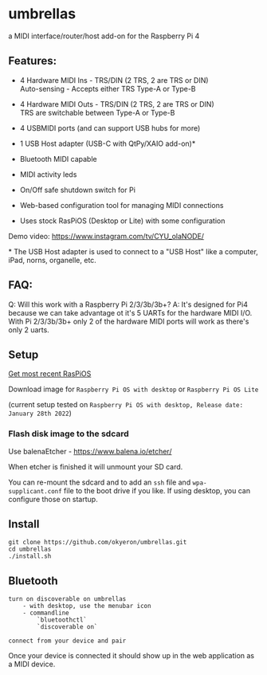 # umbrellas
a MIDI interface/router/host add-on for the Raspberry Pi 4


## Features:  
- 4 Hardware MIDI Ins - TRS/DIN (2 TRS, 2 are TRS or DIN)  
	Auto-sensing - Accepts either TRS Type-A or Type-B  

- 4 Hardware MIDI Outs - TRS/DIN (2 TRS, 2 are TRS or DIN)  
	TRS are switchable between Type-A or Type-B  

- 4 USBMIDI ports (and can support USB hubs for more)

- 1 USB Host adapter (USB-C with QtPy/XAIO add-on)*

- Bluetooth MIDI capable  

- MIDI activity leds

- On/Off safe shutdown switch for Pi

- Web-based configuration tool for managing MIDI connections

- Uses stock RasPiOS (Desktop or Lite) with some configuration

Demo video: https://www.instagram.com/tv/CYU_olaNODE/

\* The USB Host adapter is used to connect to a "USB Host" like a computer, iPad, norns, organelle, etc.


## FAQ: 

Q: Will this work with a Raspberry Pi 2/3/3b/3b+?
A: It's designed for Pi4 because we can take advantage ot it's 5 UARTs for the hardware MIDI I/O.  With Pi 2/3/3b/3b+ only 2 of the hardware MIDI ports will work as there's only 2 uarts.


 
## Setup
 
[Get most recent RasPiOS](https://www.raspberrypi.com/software/operating-systems/)
 
Download image for `Raspberry Pi OS with desktop` or `Raspberry Pi OS Lite` 

(current setup tested on `Raspberry Pi OS with desktop, Release date: January 28th 2022`)

### Flash disk image to the sdcard

Use balenaEtcher - https://www.balena.io/etcher/

When etcher is finished it will unmount your SD card.

You can re-mount the sdcard and to add an `ssh` file and `wpa-supplicant.conf` file to the boot drive if you like. If using desktop, you can configure those on startup.  
 
## Install
 
```
git clone https://github.com/okyeron/umbrellas.git
cd umbrellas
./install.sh

```


## Bluetooth

```
turn on discoverable on umbrellas 
	- with desktop, use the menubar icon 
	- commandline
		`bluetoothctl`
		`discoverable on`

connect from your device and pair
```

Once your device is connected it should show up in the web application as a MIDI device.